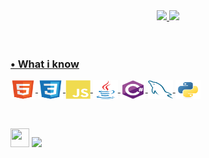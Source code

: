 <div align="center">
  <a href="https://github.com/Clamanelo">
  <img height="180em" src="https://github-readme-stats.vercel.app/api?username=BrunoBraga&show_icons=true&theme=radical&include_all_commits=true&count_private=true"/>
  <img height="180em" src="https://github-readme-stats.vercel.app/api/top-langs/?username=BrunoBraga&layout=compact&langs_count=7&theme=radical"/>
</div>
<div style="display: inline_block"><br><br>

### • What i know
  <img align="center" alt="HTML" height="30" width="40" src="https://raw.githubusercontent.com/devicons/devicon/master/icons/html5/html5-original.svg">
  <img align="center" alt="CSS" height="30" width="40" src="https://raw.githubusercontent.com/devicons/devicon/master/icons/css3/css3-original.svg">
  <img align="center" alt="Js" height="30" width="40" src="https://raw.githubusercontent.com/devicons/devicon/master/icons/javascript/javascript-plain.svg">
  <img align="center" alt="Java" height="30" width="40" src="https://raw.githubusercontent.com/devicons/devicon/master/icons/java/java-original.svg">
  <img align="center" alt="Csharp" height="30" width="40" src="https://raw.githubusercontent.com/devicons/devicon/master/icons/csharp/csharp-original.svg">
  <img align="center" alt="MySql" height="30" width="40" src="https://raw.githubusercontent.com/devicons/devicon/master/icons/mysql/mysql-original.svg">
  <img align="center" alt="Python" height="30" width="40" src="https://raw.githubusercontent.com/devicons/devicon/master/icons/python/python-original.svg">
</div>

<div> <br>

  ##
  <a href="https://www.linkedin.com/in/bruno-braga-274a0b268/"><img src="https://cdn-icons-png.flaticon.com/256/174/174857.png" target="_blank" height="30" width="30"></a>
  <a href = "mailto:alemelo50@gmail.com"><img src="https://img.shields.io/badge/-Gmail-%23333?style=for-the-badge&logo=gmail&logoColor=white" target="_blank"></a>
 

  
</div>
